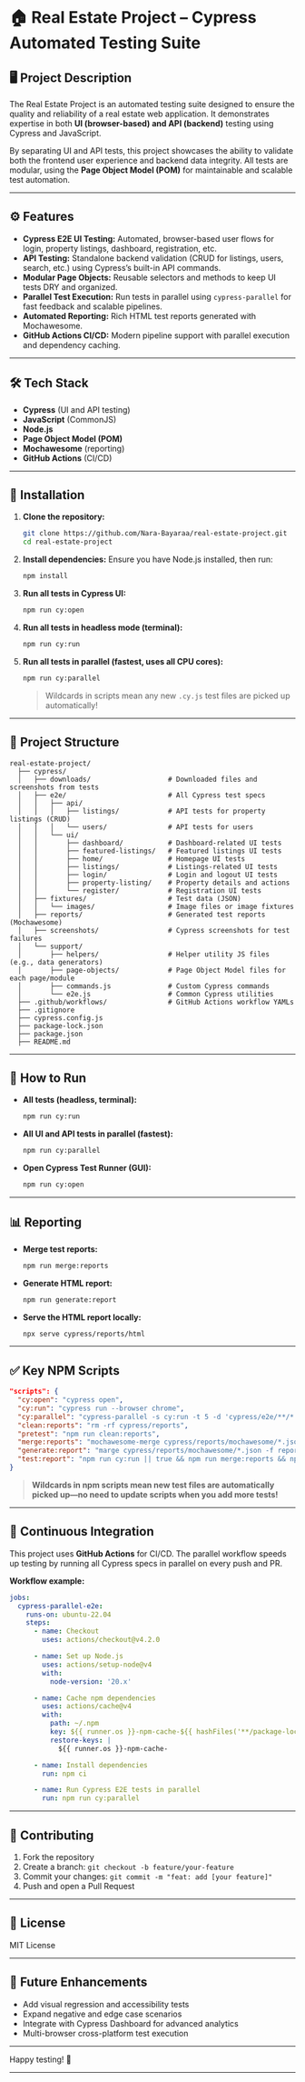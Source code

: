 # 🏠 Real Estate Project – Cypress Automated Testing Suite

## 🖥️ Project Description

The Real Estate Project is an automated testing suite designed to ensure the quality and reliability of a real estate web application.
It demonstrates expertise in both **UI (browser-based) and API (backend)** testing using Cypress and JavaScript.

By separating UI and API tests, this project showcases the ability to validate both the frontend user experience and backend data integrity.
All tests are modular, using the **Page Object Model (POM)** for maintainable and scalable test automation.

---

## ⚙️ Features

* **Cypress E2E UI Testing:**
  Automated, browser-based user flows for login, property listings, dashboard, registration, etc.
* **API Testing:**
  Standalone backend validation (CRUD for listings, users, search, etc.) using Cypress’s built-in API commands.
* **Modular Page Objects:**
  Reusable selectors and methods to keep UI tests DRY and organized.
* **Parallel Test Execution:**
  Run tests in parallel using `cypress-parallel` for fast feedback and scalable pipelines.
* **Automated Reporting:**
  Rich HTML test reports generated with Mochawesome.
* **GitHub Actions CI/CD:**
  Modern pipeline support with parallel execution and dependency caching.

---

## 🛠️ Tech Stack

* **Cypress** (UI and API testing)
* **JavaScript** (CommonJS)
* **Node.js**
* **Page Object Model (POM)**
* **Mochawesome** (reporting)
* **GitHub Actions** (CI/CD)

---

## 🔧 Installation

1. **Clone the repository:**

   ```bash
   git clone https://github.com/Nara-Bayaraa/real-estate-project.git
   cd real-estate-project
   ```
2. **Install dependencies:**
   Ensure you have Node.js installed, then run:

   ```bash
   npm install
   ```
3. **Run all tests in Cypress UI:**

   ```bash
   npm run cy:open
   ```
4. **Run all tests in headless mode (terminal):**

   ```bash
   npm run cy:run
   ```
5. **Run all tests in parallel (fastest, uses all CPU cores):**

   ```bash
   npm run cy:parallel
   ```

   > Wildcards in scripts mean any new `.cy.js` test files are picked up automatically!

---

## 📂 Project Structure

```
real-estate-project/
  ├── cypress/
  │   ├── downloads/                   # Downloaded files and screenshots from tests
  │   ├── e2e/                         # All Cypress test specs
  │   │   ├── api/
  │   │   │   ├── listings/            # API tests for property listings (CRUD)
  │   │   │   └── users/               # API tests for users 
  │   │   └── ui/
  │   │       ├── dashboard/           # Dashboard-related UI tests
  │   │       ├── featured-listings/   # Featured listings UI tests
  │   │       ├── home/                # Homepage UI tests
  │   │       ├── listings/            # Listings-related UI tests
  │   │       ├── login/               # Login and logout UI tests
  │   │       ├── property-listing/    # Property details and actions
  │   │       └── register/            # Registration UI tests
  │   ├── fixtures/                    # Test data (JSON)
  │   │   └── images/                  # Image files or image fixtures
  │   ├── reports/                     # Generated test reports (Mochawesome)
  │   ├── screenshots/                 # Cypress screenshots for test failures
  │   └── support/
  │       ├── helpers/                 # Helper utility JS files (e.g., data generators)
  │       ├── page-objects/            # Page Object Model files for each page/module
  │       ├── commands.js              # Custom Cypress commands
  │       └── e2e.js                   # Common Cypress utilities
  ├── .github/workflows/               # GitHub Actions workflow YAMLs
  ├── .gitignore
  ├── cypress.config.js
  ├── package-lock.json
  ├── package.json
  ├── README.md
```

---

## 🚀 How to Run

* **All tests (headless, terminal):**

  ```bash
  npm run cy:run
  ```
* **All UI and API tests in parallel (fastest):**

  ```bash
  npm run cy:parallel
  ```
* **Open Cypress Test Runner (GUI):**

  ```bash
  npm run cy:open
  ```

---

## 📊 Reporting

* **Merge test reports:**

  ```bash
  npm run merge:reports
  ```
* **Generate HTML report:**

  ```bash
  npm run generate:report
  ```
* **Serve the HTML report locally:**

  ```bash
  npx serve cypress/reports/html
  ```

---

## ✅ Key NPM Scripts

```json
"scripts": {
  "cy:open": "cypress open",
  "cy:run": "cypress run --browser chrome",
  "cy:parallel": "cypress-parallel -s cy:run -t 5 -d 'cypress/e2e/**/*.cy.js' -e '**/*.DS_Store'",
  "clean:reports": "rm -rf cypress/reports",
  "pretest": "npm run clean:reports",
  "merge:reports": "mochawesome-merge cypress/reports/mochawesome/*.json > cypress/reports/mochawesome.json",
  "generate:report": "marge cypress/reports/mochawesome/*.json -f report -o cypress/reports/html",
  "test:report": "npm run cy:run || true && npm run merge:reports && npm run generate:report"
}
```

> **Wildcards in npm scripts mean new test files are automatically picked up—no need to update scripts when you add more tests!**

---

## 🤖 Continuous Integration

This project uses **GitHub Actions** for CI/CD.
The parallel workflow speeds up testing by running all Cypress specs in parallel on every push and PR.

**Workflow example:**

```yaml
jobs:
  cypress-parallel-e2e:
    runs-on: ubuntu-22.04
    steps:
      - name: Checkout
        uses: actions/checkout@v4.2.0

      - name: Set up Node.js
        uses: actions/setup-node@v4
        with:
          node-version: '20.x'

      - name: Cache npm dependencies
        uses: actions/cache@v4
        with:
          path: ~/.npm
          key: ${{ runner.os }}-npm-cache-${{ hashFiles('**/package-lock.json') }}
          restore-keys: |
            ${{ runner.os }}-npm-cache-

      - name: Install dependencies
        run: npm ci

      - name: Run Cypress E2E tests in parallel
        run: npm run cy:parallel
```

---

## 📢 Contributing

1. Fork the repository
2. Create a branch: `git checkout -b feature/your-feature`
3. Commit your changes: `git commit -m "feat: add [your feature]"`
4. Push and open a Pull Request

---

## 📄 License

MIT License

---

## 📝 Future Enhancements

* Add visual regression and accessibility tests
* Expand negative and edge case scenarios
* Integrate with Cypress Dashboard for advanced analytics
* Multi-browser cross-platform test execution

---

Happy testing! 🚀

---
